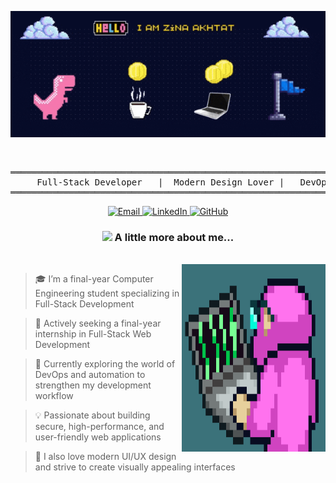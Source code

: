 <p align="center">
  <img src="assets/banner.gif" alt="Pixel art banner" width="900"/>
</p>

<br/>
<div align="center">
<pre>
══════════════════════════════════════════════════════════════════════════════════════
     Full-Stack Developer   |  Modern Design Lover |   DevOps & Automation Explorer
══════════════════════════════════════════════════════════════════════════════════════
</pre>
  <p>
    <a href="https://mail.google.com/mail/?view=cm&fs=1&to=zainaakhtat@gmail.com" target="_blank">
      <img src="https://img.shields.io/badge/Gmail-EA4335?style=for-the-badge&logo=gmail&logoColor=white&logoWidth=30" alt="Email" />
    </a>
    <a href="https://www.linkedin.com/in/zina4a84b0/" target="_blank">
      <img src="https://img.shields.io/badge/LinkedIn-0A66C2?style=for-the-badge&logo=linkedin&logoColor=white&logoWidth=30" alt="LinkedIn" />
    </a>
    <a href="https://github.com/zinaakhtat" target="_blank">
      <img src="https://img.shields.io/badge/GitHub-181717?style=for-the-badge&logo=github&logoColor=white&logoWidth=30" alt="GitHub" />
    </a>
  </p>
</div>



<h3 align="center">
  <img src="https://media.giphy.com/media/VgCDAzcKvsR6OM0uWg/giphy.gif" width="50">
  A little more about me...
</h3>
<br/>

<img align="right" src="assets\coder1.gif" width="230" height="300">

> 🎓 I’m a final-year Computer Engineering student specializing in Full-Stack Development

> 🎯 Actively seeking a final-year internship in Full-Stack Web Development

> 🌱 Currently exploring the world of DevOps and automation to strengthen my development workflow

> 💡 Passionate about building secure, high-performance, and user-friendly web applications

> 🎨 I also love modern UI/UX design and strive to create visually appealing interfaces

